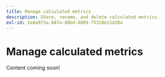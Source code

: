 ```yaml
---
title: Manage calculated metrics
description: Share, rename, and delete calculated metrics.
exl-id: 1e8a973a-687a-48bd-8809-75318e11428a
---
```

# Manage calculated metrics

Content coming soon!
